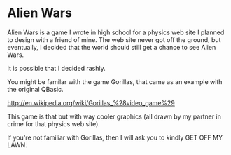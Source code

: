 Alien Wars
==========

Alien Wars is a game I wrote in high school for a physics web site I
planned to design with a friend of mine.  The web site never got off
the ground, but eventually, I decided that the world should still get
a chance to see Alien Wars.

It is possible that I decided rashly.

You might be familar with the game Gorillas, that came as an example
with the original QBasic.

http://en.wikipedia.org/wiki/Gorillas_%28video_game%29

This game is that but with way cooler graphics (all drawn by my
partner in crime for that physics web site).

If you're not familiar with Gorillas, then I will ask you to kindly
GET OFF MY LAWN.
